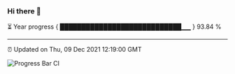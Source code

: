 ### Hi there 👋

⏳ Year progress { ████████████████████████████▁▁ } 93.84 %

---

⏰ Updated on Thu, 09 Dec 2021 12:19:00 GMT

![Progress Bar CI](https://github.com/liununu/liununu/workflows/Progress%20Bar%20CI/badge.svg)

